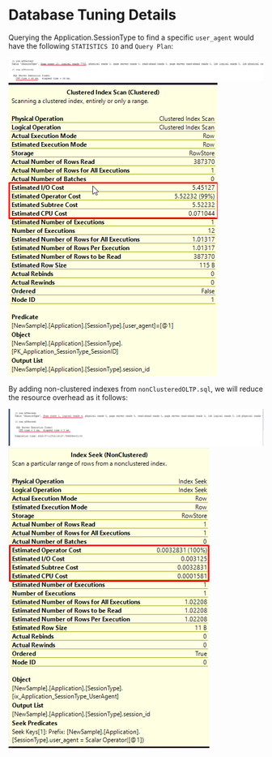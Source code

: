 # Database Tuning Details

Querying the Application.SessionType to find a specific `user_agent` would have the following `STATISTICS IO` and `Query Plan`:

<img src="Index Optimization/Images/image1.png">
<img src="Index Optimization/Images/image2.png">

By adding non-clustered indexes from `nonClusteredOLTP.sql`, we will reduce the resource overhead as it follows:

<img src="Index Optimization/Images/image3.png">
<img src="Index Optimization/Images/image4.png">

